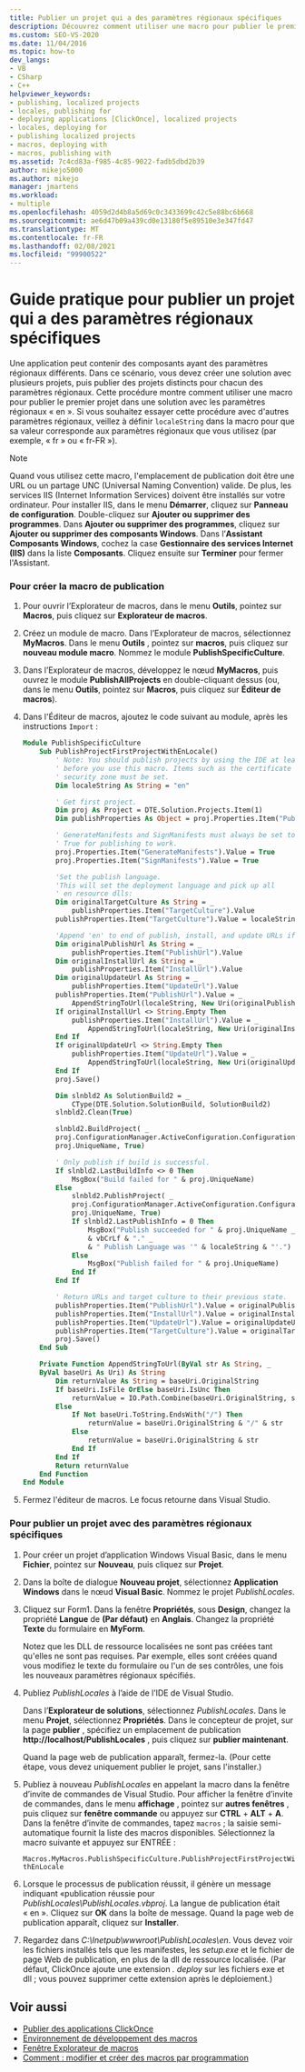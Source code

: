 ```yaml
---
title: Publier un projet qui a des paramètres régionaux spécifiques
description: Découvrez comment utiliser une macro pour publier le premier projet d’une solution qui contient des projets pour plusieurs paramètres régionaux différents.
ms.custom: SEO-VS-2020
ms.date: 11/04/2016
ms.topic: how-to
dev_langs:
- VB
- CSharp
- C++
helpviewer_keywords:
- publishing, localized projects
- locales, publishing for
- deploying applications [ClickOnce], localized projects
- locales, deploying for
- publishing localized projects
- macros, deploying with
- macros, publishing with
ms.assetid: 7c4cd83a-f985-4c85-9022-fadb5dbd2b39
author: mikejo5000
ms.author: mikejo
manager: jmartens
ms.workload:
- multiple
ms.openlocfilehash: 4059d2d4b8a5d69c0c3433699c42c5e88bc6b668
ms.sourcegitcommit: ae6d47b09a439cd0e13180f5e89510e3e347fd47
ms.translationtype: MT
ms.contentlocale: fr-FR
ms.lasthandoff: 02/08/2021
ms.locfileid: "99900522"
---
```

# <a name="how-to-publish-a-project-that-has-a-specific-locale"></a>Guide pratique pour publier un projet qui a des paramètres régionaux spécifiques
Une application peut contenir des composants ayant des paramètres régionaux différents. Dans ce scénario, vous devez créer une solution avec plusieurs projets, puis publier des projets distincts pour chacun des paramètres régionaux. Cette procédure montre comment utiliser une macro pour publier le premier projet dans une solution avec les paramètres régionaux « en ». Si vous souhaitez essayer cette procédure avec d'autres paramètres régionaux, veillez à définir `localeString` dans la macro pour que sa valeur corresponde aux paramètres régionaux que vous utilisez (par exemple, « fr » ou « fr-FR »).

> [!NOTE]
> Quand vous utilisez cette macro, l'emplacement de publication doit être une URL ou un partage UNC (Universal Naming Convention) valide. De plus, les services IIS (Internet Information Services) doivent être installés sur votre ordinateur. Pour installer IIS, dans le menu **Démarrer**, cliquez sur **Panneau de configuration**. Double-cliquez sur **Ajouter ou supprimer des programmes**. Dans **Ajouter ou supprimer des programmes**, cliquez sur **Ajouter ou supprimer des composants Windows**. Dans l’**Assistant Composants Windows**, cochez la case **Gestionnaire des services Internet (IIS)** dans la liste **Composants**. Cliquez ensuite sur **Terminer** pour fermer l'Assistant.

### <a name="to-create-the-publishing-macro"></a>Pour créer la macro de publication

1. Pour ouvrir l’Explorateur de macros, dans le menu **Outils**, pointez sur **Macros**, puis cliquez sur **Explorateur de macros**.

2. Créez un module de macro. Dans l’Explorateur de macros, sélectionnez **MyMacros**. Dans le menu **Outils** , pointez sur **macros**, puis cliquez sur **nouveau module macro**. Nommez le module **PublishSpecificCulture**.

3. Dans l’Explorateur de macros, développez le nœud **MyMacros**, puis ouvrez le module **PublishAllProjects** en double-cliquant dessus (ou, dans le menu **Outils**, pointez sur **Macros**, puis cliquez sur **Éditeur de macros**).

4. Dans l'Éditeur de macros, ajoutez le code suivant au module, après les instructions `Import` :

    ```vb
    Module PublishSpecificCulture
        Sub PublishProjectFirstProjectWithEnLocale()
            ' Note: You should publish projects by using the IDE at least once
            ' before you use this macro. Items such as the certificate and the
            ' security zone must be set.
            Dim localeString As String = "en"

            ' Get first project.
            Dim proj As Project = DTE.Solution.Projects.Item(1)
            Dim publishProperties As Object = proj.Properties.Item("Publish").Value

            ' GenerateManifests and SignManifests must always be set to
            ' True for publishing to work.
            proj.Properties.Item("GenerateManifests").Value = True
            proj.Properties.Item("SignManifests").Value = True

            'Set the publish language.
            'This will set the deployment language and pick up all
            ' en resource dlls:
            Dim originalTargetCulture As String = _
                publishProperties.Item("TargetCulture").Value
            publishProperties.Item("TargetCulture").Value = localeString

            'Append 'en' to end of publish, install, and update URLs if needed:
            Dim originalPublishUrl As String = _
                publishProperties.Item("PublishUrl").Value
            Dim originalInstallUrl As String = _
                publishProperties.Item("InstallUrl").Value
            Dim originalUpdateUrl As String = _
                publishProperties.Item("UpdateUrl").Value
            publishProperties.Item("PublishUrl").Value = _
                AppendStringToUrl(localeString, New Uri(originalPublishUrl))
            If originalInstallUrl <> String.Empty Then
                publishProperties.Item("InstallUrl").Value = _
                    AppendStringToUrl(localeString, New Uri(originalInstallUrl))
            End If
            If originalUpdateUrl <> String.Empty Then
                publishProperties.Item("UpdateUrl").Value = _
                    AppendStringToUrl(localeString, New Uri(originalUpdateUrl))
            End If
            proj.Save()

            Dim slnbld2 As SolutionBuild2 = _
                CType(DTE.Solution.SolutionBuild, SolutionBuild2)
            slnbld2.Clean(True)

            slnbld2.BuildProject( _
            proj.ConfigurationManager.ActiveConfiguration.ConfigurationName, _
            proj.UniqueName, True)

            ' Only publish if build is successful.
            If slnbld2.LastBuildInfo <> 0 Then
                MsgBox("Build failed for " & proj.UniqueName)
            Else
                slnbld2.PublishProject( _
                proj.ConfigurationManager.ActiveConfiguration.ConfigurationName, _
                proj.UniqueName, True)
                If slnbld2.LastPublishInfo = 0 Then
                    MsgBox("Publish succeeded for " & proj.UniqueName _
                    & vbCrLf & "." _
                    & " Publish Language was '" & localeString & "'.")
                Else
                    MsgBox("Publish failed for " & proj.UniqueName)
                End If
            End If

            ' Return URLs and target culture to their previous state.
            publishProperties.Item("PublishUrl").Value = originalPublishUrl
            publishProperties.Item("InstallUrl").Value = originalInstallUrl
            publishProperties.Item("UpdateUrl").Value = originalUpdateUrl
            publishProperties.Item("TargetCulture").Value = originalTargetCulture
            proj.Save()
        End Sub

        Private Function AppendStringToUrl(ByVal str As String, _
        ByVal baseUri As Uri) As String
            Dim returnValue As String = baseUri.OriginalString
            If baseUri.IsFile OrElse baseUri.IsUnc Then
                returnValue = IO.Path.Combine(baseUri.OriginalString, str)
            Else
                If Not baseUri.ToString.EndsWith("/") Then
                    returnValue = baseUri.OriginalString & "/" & str
                Else
                    returnValue = baseUri.OriginalString & str
                End If
            End If
            Return returnValue
        End Function
    End Module
    ```

5. Fermez l'éditeur de macros. Le focus retourne dans Visual Studio.

### <a name="to-publish-a-project-for-a-specific-locale"></a>Pour publier un projet avec des paramètres régionaux spécifiques

1. Pour créer un projet d’application Windows Visual Basic, dans le menu **Fichier**, pointez sur **Nouveau**, puis cliquez sur **Projet**.

2. Dans la boîte de dialogue **Nouveau projet**, sélectionnez **Application Windows** dans le nœud **Visual Basic**. Nommez le projet *PublishLocales*.

3. Cliquez sur Form1. Dans la fenêtre **Propriétés**, sous **Design**, changez la propriété **Langue** de **(Par défaut)** en **Anglais**. Changez la propriété **Texte** du formulaire en **MyForm**.

     Notez que les DLL de ressource localisées ne sont pas créées tant qu'elles ne sont pas requises. Par exemple, elles sont créées quand vous modifiez le texte du formulaire ou l'un de ses contrôles, une fois les nouveaux paramètres régionaux spécifiés.

4. Publiez *PublishLocales* à l’aide de l’IDE de Visual Studio.

     Dans l’**Explorateur de solutions**, sélectionnez *PublishLocales*. Dans le menu **Projet**, sélectionnez **Propriétés**. Dans le concepteur de projet, sur la page **publier** , spécifiez un emplacement de publication **http://localhost/PublishLocales** , puis cliquez sur **publier maintenant**.

     Quand la page web de publication apparaît, fermez-la. (Pour cette étape, vous devez uniquement publier le projet, sans l'installer.)

5. Publiez à nouveau *PublishLocales* en appelant la macro dans la fenêtre d’invite de commandes de Visual Studio. Pour afficher la fenêtre d’invite de commandes, dans le menu **affichage** , pointez sur **autres fenêtres** , puis cliquez sur **fenêtre commande** ou appuyez sur **CTRL** + **ALT** + **A**. Dans la fenêtre d’invite de commandes, tapez `macros` ; la saisie semi-automatique fournit la liste des macros disponibles. Sélectionnez la macro suivante et appuyez sur ENTRÉE :

     `Macros.MyMacros.PublishSpecificCulture.PublishProjectFirstProjectWithEnLocale`

6. Lorsque le processus de publication réussit, il génère un message indiquant «publication réussie pour *PublishLocales\PublishLocales.vbproj*. La langue de publication était « en ». Cliquez sur **OK** dans la boîte de message. Quand la page web de publication apparaît, cliquez sur **Installer**.

7. Regardez dans *C:\Inetpub\wwwroot\PublishLocales\en*. Vous devez voir les fichiers installés tels que les manifestes, les *setup.exe* et le fichier de page Web de publication, en plus de la dll de ressource localisée. (Par défaut, ClickOnce ajoute une extension *. deploy* sur les fichiers exe et dll ; vous pouvez supprimer cette extension après le déploiement.)

## <a name="see-also"></a>Voir aussi
- [Publier des applications ClickOnce](../deployment/publishing-clickonce-applications.md)
- [Environnement de développement des macros](/previous-versions/visualstudio/visual-studio-2010/fb30sxt3(v=vs.100))
- [Fenêtre Explorateur de macros](/previous-versions/visualstudio/visual-studio-2010/wwkx67sw(v=vs.100))
- [Comment : modifier et créer des macros par programmation](/previous-versions/visualstudio/visual-studio-2010/k91y6132(v=vs.100))